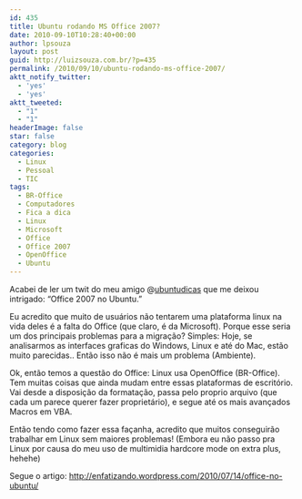 ```yaml
---
id: 435
title: Ubuntu rodando MS Office 2007?
date: 2010-09-10T10:28:40+00:00
author: lpsouza
layout: post
guid: http://luizsouza.com.br/?p=435
permalink: /2010/09/10/ubuntu-rodando-ms-office-2007/
aktt_notify_twitter:
  - 'yes'
  - 'yes'
aktt_tweeted:
  - "1"
  - "1"
headerImage: false
star: false
category: blog
categories:
  - Linux
  - Pessoal
  - TIC
tags:
  - BR-Office
  - Computadores
  - Fica a dica
  - Linux
  - Microsoft
  - Office
  - Office 2007
  - OpenOffice
  - Ubuntu
---
```

Acabei de ler um twit do meu amigo @<a href="http://twitter.com/ubuntudicas" target="_blank">ubuntudicas</a> que me deixou intrigado: &#8220;Office 2007 no Ubuntu.&#8221;

Eu acredito que muito de usuários não tentarem uma plataforma linux na vida deles é a falta do Office (que claro, é da Microsoft). Porque esse seria um dos principais problemas para a migração? Simples: Hoje, se analisarmos as interfaces graficas do Windows, Linux e até do Mac, estão muito parecidas.. Então isso não é mais um problema (Ambiente).

Ok, então temos a questão do Office: Linux usa OpenOffice (BR-Office). Tem muitas coisas que ainda mudam entre essas plataformas de escritório. Vai desde a disposição da formatação, passa pelo proprio arquivo (que cada um parece querer fazer proprietário), e segue até os mais avançados Macros em VBA.

Então tendo como fazer essa façanha, acredito que muitos conseguirão trabalhar em Linux sem maiores problemas! (Embora eu não passo pra Linux por causa do meu uso de multimidia hardcore mode on extra plus, hehehe)

Segue o artigo: http://enfatizando.wordpress.com/2010/07/14/office-no-ubuntu/